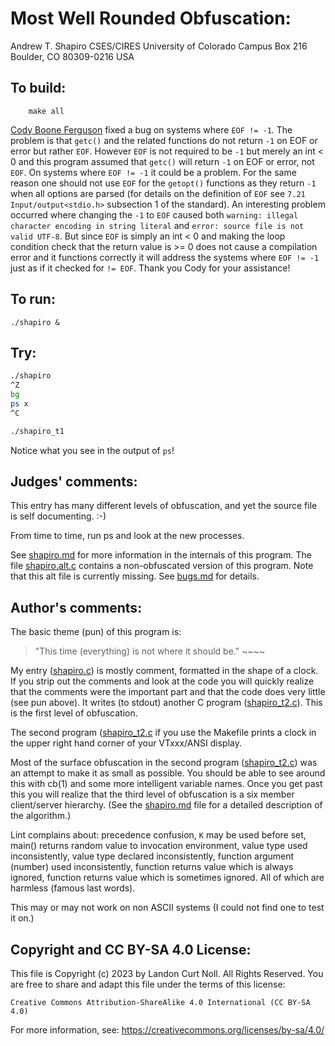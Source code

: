 # Most Well Rounded Obfuscation:

Andrew T. Shapiro
CSES/CIRES University of Colorado
Campus Box 216
Boulder, CO 80309-0216
USA

## To build:

        make all

[Cody Boone Ferguson](/winners.html#Cody_Boone_Ferguson) fixed a bug on systems
where `EOF != -1`. The problem is that `getc()` and the related functions do not
return `-1` on EOF or error but rather `EOF`. However `EOF` is not required to be
`-1` but merely an int < 0 and this program assumed that `getc()` will return
`-1` on EOF or error, not `EOF`. On systems where `EOF != -1` it could be a
problem. For the same reason one should not use `EOF` for the `getopt()`
functions as they return `-1` when all options are parsed (for details on the
definition of `EOF` see `7.21 Input/output<stdio.h>` subsection 1 of the
standard). An interesting problem occurred where changing the `-1` to `EOF`
caused both `warning: illegal character encoding in string literal` and `error:
source file is not valid UTF-8`. But since `EOF` is simply an int < 0 and making
the loop condition check that the return value is >= 0 does not cause a
compilation error and it functions correctly it will address the systems where
`EOF != -1` just as if it checked for `!= EOF`. Thank you Cody for your
assistance!

## To run:

	./shapiro &

## Try:

```sh
./shapiro
^Z
bg
ps x
^C

./shapiro_t1
```

Notice what you see in the output of `ps`!


## Judges' comments:

This entry has many different levels of obfuscation, and yet the
source file is self documenting.  :-)

From time to time, run ps and look at the new processes.

See [shapiro.md](shapiro.md) for more information in the internals of this program.
The file [shapiro.alt.c](shapiro.alt.c) contains a non-obfuscated version of
this program. Note that this alt file is currently missing. See
[bugs.md](/bugs.md) for details.


## Author's comments:

The basic theme (pun) of this program is:
    

> "This time (everything) is not where it should be."
>       ~~~~


My entry ([shapiro.c](shapiro.c)) is mostly comment, formatted in the shape of a 
clock. If you strip out the comments and look at the code you will 
quickly realize that the comments were the important part and that 
the code does very little (see pun above). It writes (to stdout) 
another C program ([shapiro_t2.c](shapiro_t2.c)). This is the first level of 
obfuscation.

The second program ([shapiro_t2.c](shapiro_t2.c) if you use the Makefile
prints a clock in the upper right hand corner of your VTxxx/ANSI display.

Most of the surface obfuscation in the second program
([shapiro_t2.c](shapiro_t2.c)) 
was an attempt to make it as small as possible. You should be able to 
see around this with cb(1) and some more intelligent variable names. 
Once you get past this you will realize that the third level of 
obfuscation is a six member client/server hierarchy. 
(See the [shapiro.md](shapiro.md) file for a detailed description of the
algorithm.)

Lint complains about: precedence confusion, `K` may be used before set,
main() returns random value to invocation environment, value type used 
inconsistently, value type declared inconsistently, function argument 
(number) used inconsistently, function returns value which is always 
ignored, function returns value which is sometimes ignored.
All of which are harmless (famous last words). 

This may or may not work on non ASCII systems (I could not find one to
test it on.)

## Copyright and CC BY-SA 4.0 License:

This file is Copyright (c) 2023 by Landon Curt Noll.  All Rights Reserved.
You are free to share and adapt this file under the terms of this license:

    Creative Commons Attribution-ShareAlike 4.0 International (CC BY-SA 4.0)

For more information, see: https://creativecommons.org/licenses/by-sa/4.0/
